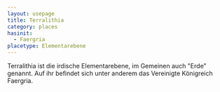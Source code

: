 ```yaml
---
layout: usepage
title: Terralithia
category: places
hasinit:
  - Faergria
placetype: Elementarebene
---
```


Terralithia ist die irdische Elementarebene, im Gemeinen auch "Erde" genannt. Auf ihr befindet sich unter anderem das
Vereinigte Königreich Faergria.